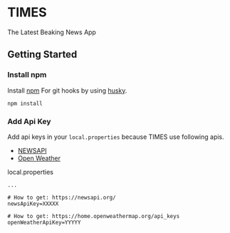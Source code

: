 # TIMES
The Latest Beaking News App

## Getting Started
### Install npm
Install [npm](https://treehouse.github.io/installation-guides/mac/node-mac.html) For git hooks by using [husky](https://www.npmjs.com/package/husky).

```shell
npm install
```

### Add Api Key
Add api keys in your `local.properties`  because TIMES use following apis.
- [NEWSAPI](https://newsapi.org/)
- [Open Weather](https://home.openweathermap.org/)

local.properties
```properties
...

# How to get: https://newsapi.org/
newsApiKey=XXXXX

# How to get: https://home.openweathermap.org/api_keys
openWeatherApiKey=YYYYY
```
